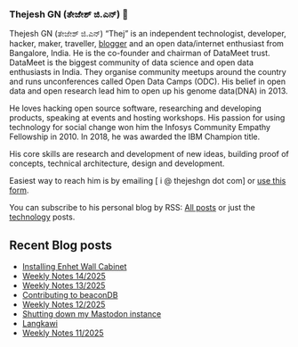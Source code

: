 ### Thejesh GN (ತೇಜೇಶ್ ಜಿ.ಎನ್) 👋

Thejesh GN (ತೇಜೇಶ್ ಜಿ.ಎನ್) “Thej” is an independent technologist, developer, hacker, maker, traveller, [blogger](https://thejeshgn.com/) and an open data/internet enthusiast from Bangalore, India. He is the co-founder and chairman of DataMeet trust. DataMeet is the biggest community of data science and open data enthusiasts in India. They organise community meetups around the country and runs unconferences called Open Data Camps (ODC). His belief in open data and open research lead him to open up his genome data(DNA) in 2013.

He loves hacking open source software, researching and developing products, speaking at events and hosting workshops. His passion for using technology for social change won him the Infosys Community Empathy Fellowship in 2010. In 2018, he was awarded the IBM Champion title.

His core skills are research and development of new ideas, building proof of concepts, technical architecture, design and development.

Easiest way to reach him is by emailing [ i @ thejeshgn dot com] or [use this form](https://thejeshgn.com/contact/).

You can subscribe to his personal blog by RSS: [All posts](https://feeds.thejeshgn.com/thejeshgn) or just the [technology](https://feeds.thejeshgn.com/technology) posts.

## Recent Blog posts
<!-- BLOG-POST-LIST:START -->
- [Installing Enhet Wall Cabinet](https://thejeshgn.com/2025/04/06/installing-enhet-wall-cabinet/)
- [Weekly Notes 14/2025](https://thejeshgn.com/2025/04/04/weekly-notes-14-2025/)
- [Weekly Notes 13/2025](https://thejeshgn.com/2025/03/28/weekly-notes-13-2025/)
- [Contributing to beaconDB](https://thejeshgn.com/2025/03/27/contributing-to-beacondb/)
- [Weekly Notes 12/2025](https://thejeshgn.com/2025/03/21/weekly-notes-12-2025/)
- [Shutting down my Mastodon instance](https://thejeshgn.com/2025/03/20/shutting-down-my-mastodon-instance/)
- [Langkawi](https://thejeshgn.com/2025/03/18/langkawi/)
- [Weekly Notes 11/2025](https://thejeshgn.com/2025/03/14/weekly-notes-11-2025/)
<!-- BLOG-POST-LIST:END -->
